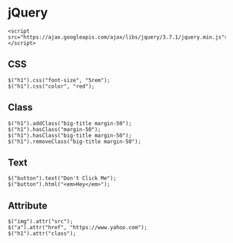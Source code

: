 # jQuery
```
<script src="https://ajax.googleapis.com/ajax/libs/jquery/3.7.1/jquery.min.js"></script>
```
## CSS
```
$("h1").css("font-size", "5rem");
$("h1").css("color", "red");
```
## Class
```
$("h1").addClass("big-title margin-50");
$("h1").hasClass("margin-50");
$("h1").hasClass("big-title margin-50");
$("h1").removeClass("big-title margin-50");
```
## Text
```
$("button").text("Don't Click Me");
$("button").html("<em>Hey</em>");
```
## Attribute
```
$("img").attr("src");
$("a").attr("href", "https://www.yahoo.com");
$("h1").attr("class");
```
